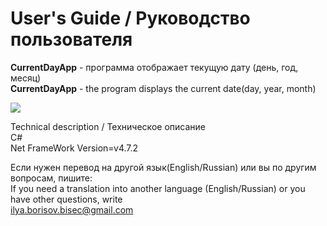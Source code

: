 <h1>User's Guide / Руководство пользователя</h1>

<a><b>CurrentDayApp</b> - программа отображает текущую дату (день, год, месяц)</a><br>
<a><b>CurrentDayApp</b> - the program displays the current date(day, year, month)</a><br>
<p></p><img src="https://github.com/Sadochok-BISEC/VisualCLibSolutions/blob/main/img_desc/date_1.PNG"/><br>

<a>Technical description / Техническое описание</a><br>
<a>C#</a><br>
<a>Net FrameWork Version=v4.7.2</a><br>

<a>Если нужен перевод на другой язык(English/Russian) или вы по другим вопросам, пишите:</a><br>
<a>If you need a translation into another language (English/Russian) or you have other questions, write</a><br>
<a>ilya.borisov.bisec@gmail.com</a>